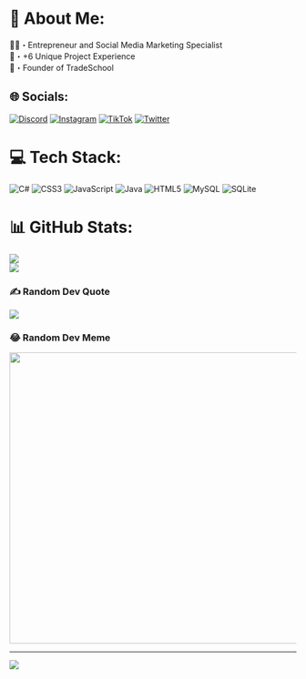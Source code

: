 # 💫 About Me:
👨‍💼・Entrepreneur and Social Media Marketing Specialist<br>📑・+6 Unique Project Experience<br>👑・Founder of TradeSchool


## 🌐 Socials:
[![Discord](https://img.shields.io/badge/Discord-%237289DA.svg?logo=discord&logoColor=white)](https://discord.gg/cYYKpptTht) [![Instagram](https://img.shields.io/badge/Instagram-%23E4405F.svg?logo=Instagram&logoColor=white)](https://instagram.com/cngumutcanpolat) [![TikTok](https://img.shields.io/badge/TikTok-%23000000.svg?logo=TikTok&logoColor=white)](https://tiktok.com/@money.streett) [![Twitter](https://img.shields.io/badge/Twitter-%231DA1F2.svg?logo=Twitter&logoColor=white)](https://twitter.com/cngumutcanpolat) 

# 💻 Tech Stack:
![C#](https://img.shields.io/badge/c%23-%23239120.svg?style=for-the-badge&logo=c-sharp&logoColor=white) ![CSS3](https://img.shields.io/badge/css3-%231572B6.svg?style=for-the-badge&logo=css3&logoColor=white) ![JavaScript](https://img.shields.io/badge/javascript-%23323330.svg?style=for-the-badge&logo=javascript&logoColor=%23F7DF1E) ![Java](https://img.shields.io/badge/java-%23ED8B00.svg?style=for-the-badge&logo=java&logoColor=white) ![HTML5](https://img.shields.io/badge/html5-%23E34F26.svg?style=for-the-badge&logo=html5&logoColor=white) ![MySQL](https://img.shields.io/badge/mysql-%2300f.svg?style=for-the-badge&logo=mysql&logoColor=white) ![SQLite](https://img.shields.io/badge/sqlite-%2307405e.svg?style=for-the-badge&logo=sqlite&logoColor=white)
# 📊 GitHub Stats:
![](https://github-readme-stats.vercel.app/api?username=CngUmut&theme=default&hide_border=true&include_all_commits=false&count_private=false)<br/>
![](https://github-readme-streak-stats.herokuapp.com/?user=CngUmut&theme=default&hide_border=true)<br/>

### ✍️ Random Dev Quote
![](https://quotes-github-readme.vercel.app/api?type=horizontal&theme=light)

### 😂 Random Dev Meme
<img src="https://rm.up.railway.app/" width="512px"/>

---
[![](https://visitcount.itsvg.in/api?id=CngUmut&icon=0&color=9)](https://visitcount.itsvg.in)

<!-- Proudly created with GPRM ( https://gprm.itsvg.in ) -->
